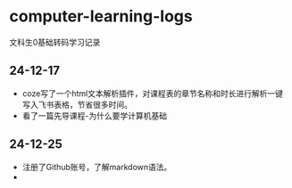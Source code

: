 # computer-learning-logs
文科生0基础转码学习记录

## 24-12-17

- coze写了一个html文本解析插件，对课程表的章节名称和时长进行解析一键写入飞书表格，节省很多时间。
- 看了一篇先导课程-为什么要学计算机基础

## 24-12-25

- 注册了Github账号，了解markdown语法。
- 
